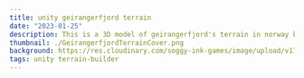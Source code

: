 ```yaml
---
title: unity geirangerfjord terrain
date: "2023-01-25"
description: This is a 3D model of geirangerfjord's terrain in norway built using heightmaps in Unity.
thumbnail: ./GeirangerfjordTerrainCover.png
background: https://res.cloudinary.com/soggy-ink-games/image/upload/v1709873090/portfolio/unity-ian.png
tags: unity terrain-builder
---
```


<!-- todo -->
<!-- add images of real place and of the model -->
<!-- add animation of flying though landscape cinemachine -->

